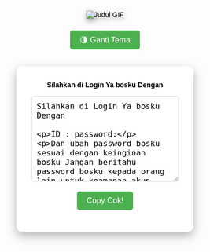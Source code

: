 <!DOCTYPE html>
<html lang="id">
<head>
  <meta charset="UTF-8" />
  <meta name="viewport" content="width=device-width, initial-scale=1.0" />
  <title>GANTI PASSWORD ABANGKUHHH!</title>
  <style>
    :root {
      --bg: rgba(255, 255, 255, 0.95);
      --text: #000;
      --box: #fff;
      --btn: #4caf50;
      --btn-hover: #45a049;
    }

    body.dark-mode {
      --bg: rgba(0, 0, 0, 0.8);
      --text: #eee;
      --box: #1e1e1e;
      --btn: #6dd47e;
      --btn-hover: #57c773;
    }

    body {
      font-family: Arial, sans-serif;
      margin: 0;
      padding: 0;
      background-image: url('https://imagme.com/images/2025/02/21/photo_2025-02-21_01-31-20.jpeg');
      background-size: cover;
      background-position: center;
      background-attachment: fixed;
      background-repeat: no-repeat;
      color: var(--text);
      transition: 0.3s ease-in-out;
      text-align: center;
      cursor: url('https://photoku.io/images/2025/02/12/cursor.png'), auto;
      overflow-x: hidden;
    }

    canvas#snow {
      position: fixed;
      top: 0;
      left: 0;
      pointer-events: none;
      z-index: 1;
    }

    .judul-gif {
      margin-top: 30px;
      margin-bottom: 10px;
      position: relative;
      z-index: 2;
    }

    .judul-gif img {
      max-width: 300px;
      height: auto;
      filter: drop-shadow(2px 4px 6px rgba(0, 0, 0, 0.5));
    }

    .login-form {
      background-color: var(--box);
      padding: 30px;
      border-radius: 10px;
      box-shadow: 0 8px 20px rgba(0, 0, 0, 0.3);
      display: inline-block;
      width: 300px;
      margin-top: 20px;
      position: relative;
      z-index: 2;
    }

    .input-field {
      margin: 10px 0;
      padding: 10px;
      width: 100%;
      font-size: 16px;
      border: 1px solid #ccc;
      border-radius: 5px;
      background-color: var(--bg);
      color: var(--text);
    }

    .copy-btn, .theme-btn {
      background-color: var(--btn);
      color: white;
      padding: 10px 20px;
      border: none;
      cursor: pointer;
      font-size: 16px;
      margin: 10px 5px 0 5px;
      border-radius: 5px;
      transition: transform 0.2s ease;
    }

    .copy-btn:hover, .theme-btn:hover {
      background-color: var(--btn-hover);
      transform: scale(1.05);
    }

    .copy-btn:active, .theme-btn:active {
      transform: scale(0.95);
    }

    .notification {
      display: none;
      position: fixed;
      bottom: 20px;
      left: 50%;
      transform: translateX(-50%);
      background-color: var(--btn);
      color: white;
      padding: 10px;
      border-radius: 5px;
      font-size: 16px;
      opacity: 0;
      transition: opacity 0.5s;
      z-index: 3;
    }

    label {
      display: block;
      font-weight: bold;
      margin-bottom: 5px;
    }
  </style>
</head>
<body>

  <!-- ❄️ SALJU -->
  <canvas id="snow"></canvas>

  <!-- 🎬 JUDUL GIF -->
  <div class="judul-gif">
    <img src="https://imagme.com/images/2024/11/11/gif-toto12.gif" alt="Judul GIF">
  </div>

  <!-- 🌗 TOMBOL DARK MODE -->
  <button class="theme-btn" onclick="toggleTheme()">🌗 Ganti Tema</button>

  <!-- 📋 LOGIN -->
  <div class="login-form">
    <label for="full-text">Silahkan di Login Ya bosku Dengan</label>
    <textarea id="full-text" class="input-field" rows="8" readonly>
Silahkan di Login Ya bosku Dengan

ID :
password:

Dan ubah password bosku sesuai dengan keinginan bosku
Jangan beritahu password bosku kepada orang lain untuk keamanan akun bosku 🙂

Link login : https://toto12bulan.org
    </textarea><br />
    <button class="copy-btn" onclick="copyAndChangePassword()">Copy Cok!</button>
  </div>

  <!-- 🔔 NOTIFIKASI -->
  <div class="notification" id="notification">Teks berhasil disalin!</div>

  <!-- ✨ SALJU ANIMASI -->
  <script>
    const canvas = document.getElementById("snow");
    const ctx = canvas.getContext("2d");
    let w = window.innerWidth;
    let h = window.innerHeight;
    canvas.width = w;
    canvas.height = h;

    const maxFlakes = 100;
    const flakes = [];

    function Flake() {
      this.x = Math.random() * w;
      this.y = Math.random() * h;
      this.radius = Math.random() * 3 + 1;
      this.speed = Math.random() * 1 + 0.5;
      this.wind = Math.random() * 1 - 0.5;

      this.update = function () {
        this.y += this.speed;
        this.x += this.wind;

        if (this.y > h) {
          this.y = 0;
          this.x = Math.random() * w;
        }
        if (this.x > w || this.x < 0) {
          this.x = Math.random() * w;
        }
      };

      this.draw = function () {
        ctx.beginPath();
        ctx.arc(this.x, this.y, this.radius, 0, Math.PI * 2);
        ctx.fillStyle = "rgba(255, 255, 255, 0.8)";
        ctx.fill();
      };
    }

    function createFlakes() {
      for (let i = 0; i < maxFlakes; i++) {
        flakes.push(new Flake());
      }
    }

    function animateFlakes() {
      ctx.clearRect(0, 0, w, h);
      for (let flake of flakes) {
        flake.update();
        flake.draw();
      }
      requestAnimationFrame(animateFlakes);
    }

    window.addEventListener("resize", () => {
      w = window.innerWidth;
      h = window.innerHeight;
      canvas.width = w;
      canvas.height = h;
    });

    createFlakes();
    animateFlakes();
  </script>

  <!-- 📋 LOGIC SALIN -->
  <script>
    const passwords = ["bunga123", "kucing456", "apel789", "matahari22"];
    const prefixList = ["gacor", "jitu", "bola", "maxwin"];
    for (let prefix of prefixList) {
      for (let i = 1; i <= 999; i++) {
        passwords.push(`${prefix}${i.toString().padStart(3, '0')}`);
      }
    }

    const filteredPasswords = passwords.filter((pw) => pw.length >= 6);

    function copyAndChangePassword() {
      const password = filteredPasswords[Math.floor(Math.random() * filteredPasswords.length)];
      const newText = `Silahkan di Login Ya bosku Dengan

ID :
password: ${password}

Dan ubah password bosku sesuai dengan keinginan bosku
Jangan beritahu password bosku kepada orang lain untuk keamanan akun bosku 🙂

Link login : https://toto12bulan.org`;

      const copyText = document.getElementById("full-text");
      copyText.value = newText;
      copyText.select();
      document.execCommand("copy");

      const notification = document.getElementById("notification");
      notification.style.display = "block";
      notification.style.opacity = 1;
      setTimeout(() => {
        notification.style.opacity = 0;
      }, 2000);
    }

    function toggleTheme() {
      document.body.classList.toggle("dark-mode");
    }
  </script>
</body>
</html>
